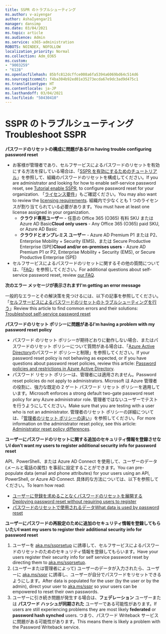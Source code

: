 ```yaml
---
title: SSPR のトラブルシューティング
ms.author: v-aiyengar
author: AshaIyengar21
manager: dansimp
ms.date: 03/04/2021
ms.topic: article
ms.audience: Admin
ms.service: o365-administration
ROBOTS: NOINDEX, NOFOLLOW
localization_priority: Normal
ms.collection: Adm_O365
ms.custom:
- "9003259"
- "6128"
ms.openlocfilehash: 85bfc812dcffce008a6fa5394a6069bd64c514d6
ms.sourcegitcommit: f4ba304b92ed01e35273ecda67e9dc3ad9d475c1
ms.translationtype: HT
ms.contentlocale: ja-JP
ms.lasthandoff: 03/04/2021
ms.locfileid: "50430410"
---
```

# <a name="troubleshoot-sspr"></a><span data-ttu-id="f9ce8-102">SSPR のトラブルシューティング</span><span class="sxs-lookup"><span data-stu-id="f9ce8-102">Troubleshoot SSPR</span></span>

<span data-ttu-id="f9ce8-103">**パスワードのリセットの構成に問題がある**</span><span class="sxs-lookup"><span data-stu-id="f9ce8-103">**I'm having trouble configuring password reset**</span></span>

- <span data-ttu-id="f9ce8-104">お客様が管理者であり、セルフサービスによるパスワードのリセットを有効にする方法を探している場合は、「[SSPR を有効にするためのチュートリアル](https://docs.microsoft.com/azure/active-directory/authentication/tutorial-enable-sspr)」を参照して、組織のパスワードのリセットを構成してください。</span><span class="sxs-lookup"><span data-stu-id="f9ce8-104">If you are administrator and looking for how to enable self-service password reset, see [Tutorial enable SSPR](https://docs.microsoft.com/azure/active-directory/authentication/tutorial-enable-sspr), to configure password reset for your organization.</span></span> <span data-ttu-id="f9ce8-105">「[ライセンス要件](https://docs.microsoft.com/azure/active-directory/authentication/concept-sspr-licensing?WT.mc_id=Portal-Microsoft_Azure_Support)」もご確認ください。</span><span class="sxs-lookup"><span data-stu-id="f9ce8-105">You may also want to review the [licensing requirements](https://docs.microsoft.com/azure/active-directory/authentication/concept-sspr-licensing?WT.mc_id=Portal-Microsoft_Azure_Support).</span></span> <span data-ttu-id="f9ce8-106">組織内で少なくとも 1 つのライセンスが割り当てられている必要があります。</span><span class="sxs-lookup"><span data-stu-id="f9ce8-106">You must have at least one license assigned in your organization.</span></span>
    - <span data-ttu-id="f9ce8-107">**クラウド専用ユーザー** - 任意の Office 365 (O365) 有料 SKU または Azure AD Basic</span><span class="sxs-lookup"><span data-stu-id="f9ce8-107">**Cloud only users** - Any Office 365 (O365) paid SKU, or Azure AD Basic</span></span>
    - <span data-ttu-id="f9ce8-108">**クラウドとオンプレミス ユーザー** - Azure AD Premium P1 または P2、Enterprise Mobility + Security (EMS)、または Secure Productive Enterprise (SPE)</span><span class="sxs-lookup"><span data-stu-id="f9ce8-108">**Cloud and/or on-premises users** - Azure AD Premium P1 or P2, Enterprise Mobility + Security (EMS), or Secure Productive Enterprise (SPE)</span></span>
- <span data-ttu-id="f9ce8-109">セルフサービスによるパスワードのリセットに関するその他の質問については、「[FAQ](https://docs.microsoft.com/azure/active-directory/authentication/active-directory-passwords-faq?WT.mc_id=Portal-Microsoft_Azure_Support)」を参照してください。</span><span class="sxs-lookup"><span data-stu-id="f9ce8-109">For additional questions about self-service password reset, review [our FAQ](https://docs.microsoft.com/azure/active-directory/authentication/active-directory-passwords-faq?WT.mc_id=Portal-Microsoft_Azure_Support).</span></span>

<span data-ttu-id="f9ce8-110">**次のエラー メッセージが表示されます**</span><span class="sxs-lookup"><span data-stu-id="f9ce8-110">**I'm getting an error message**</span></span>

<span data-ttu-id="f9ce8-111">一般的なエラーとその解決策を見つけるには、以下の記事を参照してください。「[セルフサービスによるパスワードのリセットのトラブルシューティングを行う](https://docs.microsoft.com/azure/active-directory/authentication/active-directory-passwords-troubleshoot?WT.mc_id=Portal-Microsoft_Azure_Support)」</span><span class="sxs-lookup"><span data-stu-id="f9ce8-111">Review this article to find common errors and their solutions: [Troubleshoot self-service password reset](https://docs.microsoft.com/azure/active-directory/authentication/active-directory-passwords-troubleshoot?WT.mc_id=Portal-Microsoft_Azure_Support)</span></span>

<span data-ttu-id="f9ce8-112">**パスワードのリセット ポリシーに問題がある**</span><span class="sxs-lookup"><span data-stu-id="f9ce8-112">**I'm having a problem with my password reset policy**</span></span>

- <span data-ttu-id="f9ce8-113">パスワード のリセット ポリシーが期待どおりに動作しない場合、またはパスワードのリセット ポリシーについて質問がある場合は、「[Azure Active Directory](https://docs.microsoft.com/azure/active-directory/authentication/concept-sspr-policy?WT.mc_id=Portal-Microsoft_Azure_Support)のパスワード ポリシーと制限」を参照してください。</span><span class="sxs-lookup"><span data-stu-id="f9ce8-113">If your password reset policy is not behaving as expected, or if you have questions about password reset policies, review this article: [Password policies and restrictions in Azure Active Directory](https://docs.microsoft.com/azure/active-directory/authentication/concept-sspr-policy?WT.mc_id=Portal-Microsoft_Azure_Support).</span></span>
- <span data-ttu-id="f9ce8-114">パスワード リセット ポリシーは、管理者には適用されません。</span><span class="sxs-lookup"><span data-stu-id="f9ce8-114">Password reset policies do not apply to administrators.</span></span> <span data-ttu-id="f9ce8-115">Microsoft は Azure 管理者の役割に、強力な既定の 2 ゲート パスワード リセット ポリシーを適用しています。</span><span class="sxs-lookup"><span data-stu-id="f9ce8-115">Microsoft enforces a strong default two-gate password reset policy for any Azure administrator role.</span></span> <span data-ttu-id="f9ce8-116">管理者ではないユーザーでテストを行うようにしてください。</span><span class="sxs-lookup"><span data-stu-id="f9ce8-116">Make sure that you are testing with a user who is not an administrator.</span></span> <span data-ttu-id="f9ce8-117">管理者のリセット ポリシーの詳細については、「[管理者のリセット ポリシーの違い](https://docs.microsoft.com/azure/active-directory/authentication/concept-sspr-policy?WT.mc_id=Portal-Microsoft_Azure_Support#administrator-reset-policy-differences)」を参照してください。</span><span class="sxs-lookup"><span data-stu-id="f9ce8-117">For more information on the administrator reset policy, see this article: [Administrator reset policy differences](https://docs.microsoft.com/azure/active-directory/authentication/concept-sspr-policy?WT.mc_id=Portal-Microsoft_Azure_Support#administrator-reset-policy-differences).</span></span>

<span data-ttu-id="f9ce8-118">**ユーザーにパスワードのリセットに関する追加のセキュリティ情報を登録させない**</span><span class="sxs-lookup"><span data-stu-id="f9ce8-118">**I don't want my users to register additional security info for password reset**</span></span>

<span data-ttu-id="f9ce8-119">API、PowerShell、または Azure AD Connect を使用して、ユーザーのデータ (メールと電話の属性) を事前に設定することができます。</span><span class="sxs-lookup"><span data-stu-id="f9ce8-119">You can pre-populate data (email and phone attributes) for your users using an API, PowerShell, or Azure AD Connect.</span></span> <span data-ttu-id="f9ce8-120">具体的な方法については、以下を参照してください。</span><span class="sxs-lookup"><span data-stu-id="f9ce8-120">To learn how read:</span></span>

- [<span data-ttu-id="f9ce8-121">ユーザーに登録を求めることなくパスワードのリセットを展開する</span><span class="sxs-lookup"><span data-stu-id="f9ce8-121">Deploying password reset without requiring users to register</span></span>](https://docs.microsoft.com/azure/active-directory/active-directory-passwords-data?WT.mc_id=Portal-Microsoft_Azure_Support#set-and-read-authentication-data-using-powershell)
- [<span data-ttu-id="f9ce8-122">パスワードのリセットで使用されるデータ</span><span class="sxs-lookup"><span data-stu-id="f9ce8-122">What data is used by password reset</span></span>](https://docs.microsoft.com/azure/active-directory/active-directory-passwords-data?WT.mc_id=Portal-Microsoft_Azure_Support)

<span data-ttu-id="f9ce8-123">**ユーザーにパスワードの再設定のために追加のセキュリティ情報を登録してもらいたい**</span><span class="sxs-lookup"><span data-stu-id="f9ce8-123">**I want my users to register their additional security info for password reset**</span></span>

1. <span data-ttu-id="f9ce8-124">ユーザーを [aka.ms/ssprsetup](https://mysignins.microsoft.com/security-info) に誘導して、セルフサービスによるパスワードのリセットのためのセキュリティ情報を登録してもらいます。</span><span class="sxs-lookup"><span data-stu-id="f9ce8-124">Have your users register their security info for self service password reset by directing them to [aka.ms/ssprsetup](https://mysignins.microsoft.com/security-info).</span></span>
1. <span data-ttu-id="f9ce8-125">(ユーザーまたは管理者によって) ユーザーのデータが入力されたら、ユーザーに [aka.ms/sspr](https://passwordreset.microsoftonline.com/) に誘導し、ユーザーが自分でパスワードをリセットできるようにします。</span><span class="sxs-lookup"><span data-stu-id="f9ce8-125">After data is populated for the user (by the user or by the admin), direct your user to [aka.ms/sspr](https://passwordreset.microsoftonline.com/) so your users can be empowered to reset their own passwords.</span></span>
1. <span data-ttu-id="f9ce8-126">ユーザーに引き続き問題が発生する場合は、**フェデレーション** ユーザーまたは **パスワード ハッシュが同期された** ユーザーである可能性があります。</span><span class="sxs-lookup"><span data-stu-id="f9ce8-126">If users are still experiencing problems they are most likely **federated** or **password hash synched** users.</span></span> <span data-ttu-id="f9ce8-127">つまり、パスワード Writeback サービスに問題がある可能性があります。</span><span class="sxs-lookup"><span data-stu-id="f9ce8-127">This means there is likely a problem with the Password Writeback service.</span></span>